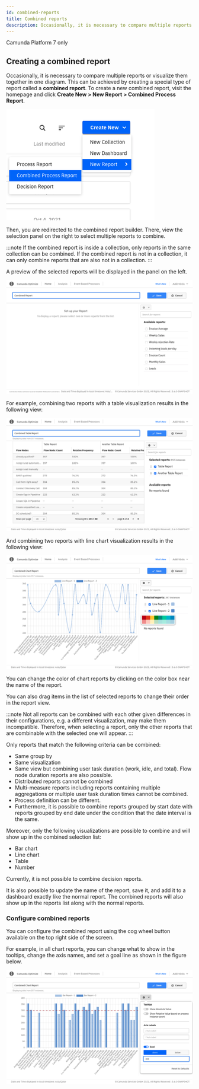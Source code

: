 ```yaml
---
id: combined-reports
title: Combined reports
description: Occasionally, it is necessary to compare multiple reports or visualize them together in one diagram.
---
```


<span class="badge badge--platform">Camunda Platform 7 only</span>

## Creating a combined report

Occasionally, it is necessary to compare multiple reports or visualize them together in one diagram. This can be achieved by creating a special type of report called a **combined report**. To create a new combined report, visit the homepage and click **Create New > New Report > Combined Process Report**.

![Creating a Combined report](./img/combined-report-create.png)

Then, you are redirected to the combined report builder. There, view the selection panel on the right to select multiple reports to combine.

:::note
If the combined report is inside a collection, only reports in the same collection can be combined. If the combined report is not in a collection, it can only combine reports that are also not in a collection.
:::

A preview of the selected reports will be displayed in the panel on the left.

![combined report builder](./img/combined-report.png)

For example, combining two reports with a table visualization results in the following view:

![Combining two reports with a table visualization](./img/table-report.png)

And combining two reports with line chart visualization results in the following view:

![Combining two reports with line chart visualization](./img/area-chart-report.png)

You can change the color of chart reports by clicking on the color box near the name of the report.

You can also drag items in the list of selected reports to change their order in the report view.

:::note
Not all reports can be combined with each other given differences in their configurations, e.g. a different visualization, may make them incompatible. Therefore, when selecting a report, only the other reports that are combinable with the selected one will appear.
:::

Only reports that match the following criteria can be combined:

- Same group by
- Same visualization
- Same view but combining user task duration (work, idle, and total). Flow node duration reports are also possible.
- Distributed reports cannot be combined
- Multi-measure reports including reports containing multiple aggregations or multiple user task duration times cannot be combined.
- Process definition can be different.
- Furthermore, it is possible to combine reports grouped by start date with reports grouped by end date under the condition that the date interval is the same.

Moreover, only the following visualizations are possible to combine and will show up in the combined selection list:

- Bar chart
- Line chart
- Table
- Number

Currently, it is not possible to combine decision reports.

It is also possible to update the name of the report, save it, and add it to a dashboard exactly like the normal report. The combined reports will also show up in the reports list along with the normal reports.

### Configure combined reports

You can configure the combined report using the cog wheel button available on the top right side of the screen.

For example, in all chart reports, you can change what to show in the tooltips, change the axis names, and set a goal line as shown in the figure below.

![Configurations available for combined reports](./img/combined-config.png)
